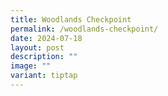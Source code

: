 ```yaml
---
title: Woodlands Checkpoint
permalink: /woodlands-checkpoint/
date: 2024-07-18
layout: post
description: ""
image: ""
variant: tiptap
---
```

